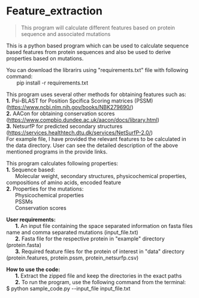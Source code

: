 # Feature_extraction
>This program will calculate different features based on protein sequence and associated mutations 

This is a python based program which can be used to calculate sequence based features from protein sequences and also be used to derive properties based on mutations.

You can download the librarirs using "requirements.txt" file with following command: <br />
  &nbsp;&nbsp;&nbsp;&nbsp;&nbsp;&nbsp; pip install -r requirements.txt
   
This program uses several other methods for obtaining features such as: <br />
	**1.** Psi-BLAST for Position Spcifica Scoring matrices (PSSM) (https://www.ncbi.nlm.nih.gov/books/NBK279690/) <br />
	**2.** AACon for obtaining conservation scores (https://www.compbio.dundee.ac.uk/aacon/docs/library.html) <br />
	**3.** NetsurfP for predicted secondary structures (https://services.healthtech.dtu.dk/services/NetSurfP-2.0/) <br />
   	For example file, I have provided the relevant features to be calculated in the data directory. User can see the detailed description of the above mentioned programs in the provide links.
   	
This program calculates following properties: <br />
	**1.** Sequence based: <br />
		&nbsp;&nbsp;&nbsp;&nbsp;&nbsp;&nbsp;Molecular weight, secondary structures, physicochemical properties, compositions of amino acids, encoded feature <br />
	**2.** Properties for the mutations: <br />
		&nbsp;&nbsp;&nbsp;&nbsp;&nbsp;&nbsp;Physicochemical properties <br />
		&nbsp;&nbsp;&nbsp;&nbsp;&nbsp;&nbsp;PSSMs <br />
		&nbsp;&nbsp;&nbsp;&nbsp;&nbsp;&nbsp;Conservation scores <br />
		
**User requirements:** <br />
	&nbsp;&nbsp;&nbsp;&nbsp;&nbsp;&nbsp;**1.** An input file containing the space separated information on fasta files name and comma separated mutations (input_file.txt) <br />
	&nbsp;&nbsp;&nbsp;&nbsp;&nbsp;&nbsp;**2.** Fasta file for the respective protein in "example" directory (protein.fasta)<br />
	&nbsp;&nbsp;&nbsp;&nbsp;&nbsp;&nbsp;**3.** Required feature files for the protein of interest in "data" directory (protein.features, protein.pssm, protein_netsurfp.csv) <br />
	
		
**How to use the code:** <br />
&nbsp;&nbsp;&nbsp;&nbsp;&nbsp;&nbsp;**1.** Extract the zipped file and keep the directories in the exact paths
&nbsp;&nbsp;&nbsp;&nbsp;&nbsp;&nbsp;**2.** To run the program, use the following command from the terminal: <br />
	$ python sample_code.py --input_file input_file.txt
